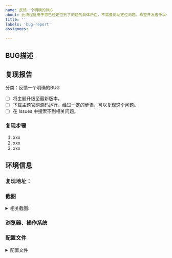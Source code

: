```yaml
---
name: 反馈一个明确的BUG
about: 此流程适用于您已经定位到了问题的具体所在，不需要协助定位问题。希望开发者予以修正。
title: ''
labels: 'bug-report'
assignees: ''

---
```


<!-- 如果您删除此模版，我们可能会在不进行调查的情况下关闭您的 Issue。 -->

## BUG描述

<!-- 尽可能详细地描述您的问题，包括预期与实际表现的区别。（预期效果与实际表现不同未必都是BUG，可能是服务器或者配置问题，在反馈BUG前请务必确定这是主题代码的BUG。） -->

## 复现报告

分类：反馈一个明确的BUG

<!-- 如果您未按照模板中的步骤进行自检，我们可能不会阅读您的 Issue。 -->

<!-- Change [ ] to [x] to select (将 [ ] 换成 [x] 来完成选择) -->

- [ ] 将主题升级至最新版本。
- [ ] 下载主题官网源码运行，经过一定的步骤，可以复现这个问题。
- [ ] 在 Issues 中搜索不到相关问题。

### 复现步骤

<!-- 如果您无法提供详细的复现步骤，说明您对此不明确，建议走帮助流程。（如果您已经定位到具体的代码位置，可以不填写复现步骤。 -->

1. xxx
2. xxx
3. xxx

## 环境信息 <!-- 请务必提供以下信息 -->

### 复现地址：
<!-- 如果使用文档官网源码本地运行也存在异常，可以不用提供复现地址。 -->

### 截图
<!-- 不同系统、浏览器效果可能不同，提供截图有助于发现问题。 -->
<details><summary>相关截图:</summary>

<!-- 在这里粘贴截图 -->

</details>

### 浏览器、操作系统

### 配置文件 <!-- 要求提供时再回来补全即可，如果想快速解决问题，可以直接写上 -->
<details><summary>配置文件</summary>

#### 站点配置文件
```yml
在这里粘贴 `blog/_config.yml` 中修改过的部分
```

#### 主题配置文件
```yml
在这里粘贴 `themes/volantis/_config.yml` 中修改过的部分
```

#### node.js & npm
```
在这里粘贴 `node -v && npm -v` 输出的信息
```

#### package.json
```
在这里粘贴 `npm ls --depth 0` 输出的信息
```

</details>
